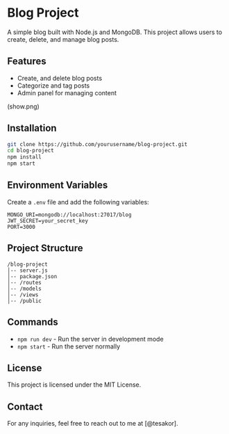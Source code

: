 # Blog Project

A simple blog built with Node.js and MongoDB. This project allows users to create, delete, and manage blog posts.

## Features
- Create, and delete blog posts
- Categorize and tag posts
- Admin panel for managing content

(show.png)

## Installation
```bash
git clone https://github.com/yourusername/blog-project.git
cd blog-project
npm install
npm start
```

## Environment Variables
Create a `.env` file and add the following variables:
```env
MONGO_URI=mongodb://localhost:27017/blog
JWT_SECRET=your_secret_key
PORT=3000
```

## Project Structure
```
/blog-project
│-- server.js
│-- package.json
│-- /routes
│-- /models
│-- /views
│-- /public
```

## Commands
- `npm run dev` - Run the server in development mode
- `npm start` - Run the server normally

## License
This project is licensed under the MIT License.

## Contact
For any inquiries, feel free to reach out to me at [@tesakor].
